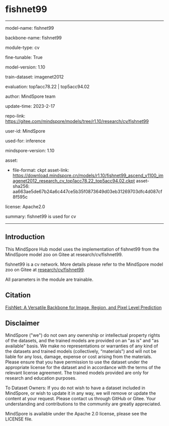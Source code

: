# fishnet99

---

model-name: fishnet99

backbone-name: fishnet99

module-type: cv

fine-tunable: True

model-version: 1.10

train-dataset: imagenet2012

evaluation: top1acc78.22 | top5acc94.02

author: MindSpore team

update-time: 2023-2-17

repo-link: <https://gitee.com/mindspore/models/tree/r1.10/research/cv/fishnet99>

user-id: MindSpore

used-for: inference

mindspore-version: 1.10

asset:

-
    file-format: ckpt
    asset-link: <https://download.mindspore.cn/models/r1.10/fishnet99_ascend_v1100_imagenet2012_research_cv_top1acc78.22_top5acc94.02.ckpt>
    asset-sha256: aa663ae5de67b24a6c447ce5b35f0873649d03eb31269703dfc4d087cf8f595c

license: Apache2.0

summary: fishnet99 is used for cv

---

## Introduction

This MindSpore Hub model uses the implementation of fishnet99 from the MindSpore model zoo on Gitee at research/cv/fishnet99.

fishnet99 is a cv network. More details please refer to the MindSpore model zoo on Gitee at [research/cv/fishnet99](https://gitee.com/mindspore/models/blob/r1.10/research/cv/fishnet99/README_CN.md).

All parameters in the module are trainable.

## Citation

[FishNet: A Versatile Backbone for Image, Region, and Pixel Level Prediction](https://proceedings.neurips.cc/paper/2018/file/75fc093c0ee742f6dddaa13fff98f104-Paper.pdf)

## Disclaimer

MindSpore ("we") do not own any ownership or intellectual property rights of the datasets, and the trained models are provided on an "as is" and "as available" basis. We make no representations or warranties of any kind of the datasets and trained models (collectively, “materials”) and will not be liable for any loss, damage, expense or cost arising from the materials. Please ensure that you have permission to use the dataset under the appropriate license for the dataset and in accordance with the terms of the relevant license agreement. The trained models provided are only for research and education purposes.

To Dataset Owners: If you do not wish to have a dataset included in MindSpore, or wish to update it in any way, we will remove or update the content at your request. Please contact us through GitHub or Gitee. Your understanding and contributions to the community are greatly appreciated.

MindSpore is available under the Apache 2.0 license, please see the LICENSE file.
